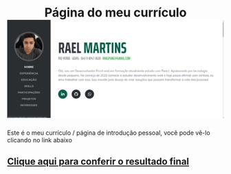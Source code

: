 <h1 align="center">
 Página do meu currículo<br>
  <img src="assets/img/pre.png"/>
</h1>
Este é o meu currículo / página de introdução pessoal, você pode vê-lo clicando no link abaixo

## [Clique aqui para conferir o resultado final](https://raelmartinss.github.io)

